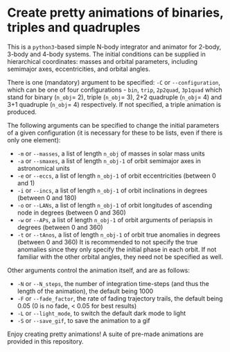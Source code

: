 # Create pretty animations of binaries, triples and quadruples

This is a `python3`-based simple N-body integrator and animator for 2-body, 3-body and 4-body systems. The initial conditions can be supplied in hierarchical coordinates: masses and orbital parameters, including semimajor axes, eccentricities, and orbital angles.

There is one (mandatory) argument to be specified: `-C` or `--configuration`, which can be one of four configurations - `bin`, `trip`, `2p2quad`, `3p1quad` which stand for binary (`n_obj`= 2), triple (`n_obj`= 3), 2+2 quadruple (`n_obj`= 4) and 3+1 quadruple (`n_obj`= 4) respectively. If not specified, a triple animation is produced.

The following arguments can be specified to change the initial parameters of a given configuration (it is necessary for these to be lists, even if there is only one element):
- `-m` or `--masses`, a list of length `n_obj` of masses in solar mass units
- `-a` or `--smaxes`, a list of length `n_obj-1` of orbit semimajor axes in astronomical units
- `-e` or `--eccs`, a list of length `n_obj-1` of orbit eccentricities  (between 0 and 1)
- `-i` or `--incs`, a list of length `n_obj-1` of orbit inclinations in degrees (between 0 and 180)
- `-o` or `--LANs`, a list of length `n_obj-1` of orbit longitudes of ascending node in degrees (between 0 and 360)
- `-w` or `--APs`, a list of length `n_obj-1` of orbit arguments of periapsis in degrees (between 0 and 360)
- `-t` or `--tAnos`, a list of length `n_obj-1` of orbit true anomalies in degrees (between 0 and 360)
It is recommended to not specify the true anomalies since they only specify the initial phase in each orbit. If not familiar with the other orbital angles, they need not be specified as well.

Other arguments control the animation itself, and are as follows:
- `-N` or `--N_steps`, the number of integration time-steps (and thus the length of the animation), the default being 1000
- `-F` or `--fade_factor`, the rate of fading trajectory trails, the default being 0.05 (0 is no fade, < 0.05 for best results)
- `-L` or `--light_mode`, to switch the default dark mode to light
- `-S` or `--save_gif`, to save the animation to a gif

Enjoy creating pretty animations! A suite of pre-made animations are provided in this repository.
